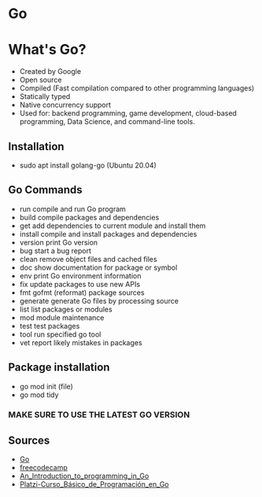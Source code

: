 # Go

# What's Go?
* Created by Google
* Open source
* Compiled (Fast compilation compared to other programming languages)
* Statically typed
* Native concurrency support
* Used for: backend programming, game development, cloud-based programming, Data Science, and command-line tools.

## Installation
* sudo apt install golang-go (Ubuntu 20.04)

## Go Commands
* run         compile and run Go program
* build       compile packages and dependencies
* get         add dependencies to current module and install them
* install     compile and install packages and dependencies
* version     print Go version
* bug         start a bug report
* clean       remove object files and cached files
* doc         show documentation for package or symbol
* env         print Go environment information
* fix         update packages to use new APIs
* fmt         gofmt (reformat) package sources
* generate    generate Go files by processing source
* list        list packages or modules
* mod         module maintenance
* test        test packages
* tool        run specified go tool
* vet         report likely mistakes in packages

## Package installation
* go mod init (file)
* go mod tidy

### MAKE SURE TO USE THE LATEST GO VERSION

## Sources
* [Go](https://go.dev/doc/)
* [freecodecamp](https://www.freecodecamp.org/news/what-is-go-programming-language/)
* [An_Introduction_to_programming_in_Go](https://www.golang-book.com/books/intro)
* [Platzi-Curso_Básico_de_Programación_en_Go](https://platzi.com/cursos/programacion-golang/)